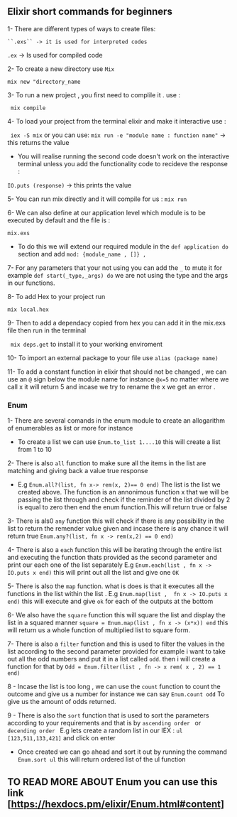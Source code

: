 ## Elixir short commands for beginners

1- There are different types of ways to create files:

    ``.exs`` -> it is used for interpreted codes
   ``.ex`` -> Is used for compiled code

2- To create a new directory use `Mix`

``mix new "directory_name`` 

3- To run a new project , you first need to complile it . use :

 `` mix compile``

4- To load your project from the terminal elixir and make it interactive use :

`` iex -S mix``
or you can use: 
`` mix run -e "module name : function name" `` -> this returns the value 

 - You will realise running the second code doesn't work on the interactive terminal unless you add the functionality code to recideve the response :

 ``IO.puts (response)`` -> this prints the value


5- You can run mix directly and it will compile for us :
``mix run``

6- We can also define at our application level which module is to be executed by default and the file is : 

``mix.exs``

- To do this we will extend our required module in the ``def application do `` section and add ``mod: {module_name , []} , ``

7- For any parameters that your not using you can add the ``_`` to mute it 
for example ``def start(_type,_args) do`` we are not using the type and the args in our functions.

8- To add Hex to your project run 

``mix local.hex  ``

9- Then to add a dependacy copied from hex you can add it in the mix.exs file then run in the terminal 

`` mix deps.get`` to install it to your working enviroment

10- To import an external package to your file use 
``alias (package name)``

11-  To add a constant function in elixir that should not be changed , we can use an ``@`` sign below the module name for instance ``@x=5`` no matter where we call x it will return 5 and incase we try to rename the x we get an error .

 ### Enum

 1-  There are several comands in the enum module to create an allogarithm of enumerables as list or more for instance 
   - To create a list we can use ``Enum.to_list 1....10`` this will create a list from 1 to 10 

2- There is also ``all`` function  to make sure all the items in the list are matching and giving back a value true response 
  - E.g ``Enum.all?(list, fn x-> rem(x, 2)== 0 end)`` The list is the list we created above. The function is an annonimous function x that we will be passing the list through and check if the reminder of the list divided by 2 is equal to zero then end the enum function.This will return true or false 

3- There is als0 ``any`` function this will check if there is any possibility in the list to return the remender value given and incase there is any chance it will return true ``Enum.any?(list, fn x -> rem(x,2) == 0 end)``

4- There is also a ``each`` function this will be iterating through the entire list and executing the function thats provided as the second parameter and print our each one of the list separately E.g ``Enum.each(list , fn x -> IO.puts x end)`` this will print out all the list and give one ``OK``

5- There is also the ``map`` function. what is does is that it executes all the functions in the list within the list . E.g ``Enum.map(list ,  fn x -> IO.puts x end)``  this will execute and give ``ok`` for each of the outputs at the bottom

6- We also have the `square` function this will square the list and display the list in a squared manner ``square = Enum.map(list , fn x -> (x*x)) end`` this will return us a whole function of multiplied list to square form.

7- There is also a ``filter`` function and this is used to filter the values in the list according to the second parameter provided for example i want to take out all the odd numbers and put it in a list called ``odd``. then i will create a function for that by ``Odd = Enum.filter(list , fn -> x rem( x , 2) == 1 end)``

8 - Incase the list is too long , we can use the `count` function to count the outcome and give us a number for instance we can say `Enum.count odd` To give us the amount of odds returned.

9 -  There is also the `sort` function that is used to sort the parameters according to your requirements and that is by `ascending order ` or `decending order ` E.g lets create a random list in our IEX :   `ul [123,511,133,421]` and click on enter 
  - Once created we can go ahead and sort it out by running the command `Enum.sort ul` this will return ordered list of the ul function 

## TO READ MORE ABOUT Enum you can use this link [https://hexdocs.pm/elixir/Enum.html#content] 
 